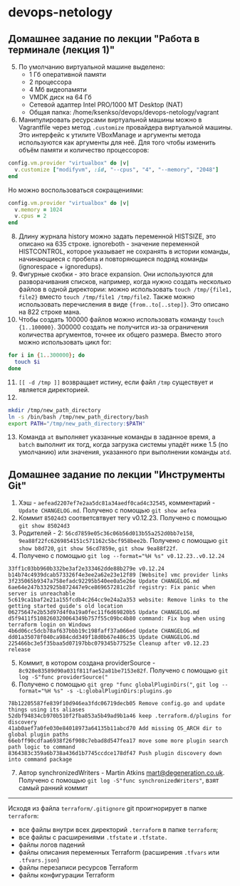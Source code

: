 # devops-netology

## Домашнее задание по лекции "Работа в терминале (лекция 1)"

5. По умолчанию виртуальной машине выделено:
    - 1 Гб оперативной памяти
    - 2 процессора
    - 4 Мб видеопамяти
    - VMDK диск на 64 Гб
    - Сетевой адаптер Intel PRO/1000 MT Desktop (NAT)
    - Общая папка: /home/ksenkso/devops/devops-netology/vagrant
6. Манипулировать ресурсами виртуальной машины можно в Vagrantfile через метод `.customize` провайдера виртуальной машины.
Это интерфейс к утилите VBoxManage и аргументы метода используются как аргументы для неё.
Для того чтобы изменить объём памяти и количество процессоров:
```ruby
config.vm.provider "virtualbox" do |v|
  v.customize ["modifyvm", :id, "--cpus", "4", "--memory", "2048"]
end
```

Но можно воспользоваться сокращениями:
```ruby
config.vm.provider "virtualbox" do |v|
  v.memory = 1024
  v.cpus = 2
end
```
8. Длину журнала history можно задать переменной HISTSIZE, это описано на 635 строке. ignoreboth - значение переменной HISTCONTROL,
которое указывает не сохранять в истории команды, начинающиеся с пробела и повторяющиеся подряд команды (ignorespace + ignoredups).
9. Фигурные скобки - это brace expansion. Они используются для разворачивания списков, например, когда нужно создать
несколько файлов в одной директории: можно использовать `touch /tmp/{file1, file2}` вместо `touch /tmp/file1 /tmp/file2`.
Также можно использовать перечисления в виде `{from..to[..step]}`. Это описано на 822 строке мана. 
10. Чтобы создать 100000 файлов можно использовать команду `touch {1..100000}`.
300000 создать не получится из-за ограничения количества аргументов, точнее их общего размера.
Вместо этого можно использовать цикл for:
```bash
for i in {1..300000}; do
  touch $i
done
```
11. `[[ -d /tmp ]]` возвращает истину, если файл `/tmp` существует и является директорией.
12. 
```bash
mkdir /tmp/new_path_directory
ln -s /bin/bash /tmp/new_path_directory/bash
export PATH="/tmp/new_path_directory:$PATH"
```
13. Команда `at` выполняет указанные команды в заданное время, а `batch` выполнит их тогд, когда загрузка системы упадёт
ниже 1.5 (по умолчанию) или значения, указанного при выполнении команды `atd`. 

## Домашнее задание по лекции "Инструменты Git"

1. Хэш - `aefead2207ef7e2aa5dc81a34aedf0cad4c32545`, комментарий - `Update CHANGELOG.md`. Получено с помощью `git show aefea`
2. Коммит `85024d3` соответсвтвует тегу v0.12.23. Получено с помощью `git show 85024d3`
3. Родителей - 2: `56cd7859e05c36c06b56d013b55a252d0bb7e158`, `9ea88f22fc6269854151c571162c5bcf958bee2b`. Получено с помощью `git show b8d720`, `git show 56cd7859e`, `git show 9ea88f22f`.
4. Получено с помощью `git log --format="%H %s" v0.12.23..v0.12.24`
```
33ff1c03bb960b332be3af2e333462dde88b279e v0.12.24
b14b74c4939dcab573326f4e3ee2a62e23e12f89 [Website] vmc provider links
3f235065b9347a758efadc92295b540ee0a5e26e Update CHANGELOG.md
6ae64e247b332925b872447e9ce869657281c2bf registry: Fix panic when server is unreachable
5c619ca1baf2e21a155fcdb4c264cc9e24a2a353 website: Remove links to the getting started guide's old location
06275647e2b53d97d4f0a19a0fec11f6d69820b5 Update CHANGELOG.md
d5f9411f5108260320064349b757f55c09bc4b80 command: Fix bug when using terraform login on Windows
4b6d06cc5dcb78af637bbb19c198faff37a066ed Update CHANGELOG.md
dd01a35078f040ca984cdd349f18d0b67e486c35 Update CHANGELOG.md
225466bc3e5f35baa5d07197bbc079345b77525e Cleanup after v0.12.23 release
```
5. Коммит, в котором создана providerSource - `8c928e83589d90a031f811fae52a81be7153e82f`. Получено с помощью `git log -S"func providerSource("`
6. Получено с помощью `git grep "func globalPluginDirs("`, `git log --format="%H %s" -s -L:globalPluginDirs:plugins.go`
```
78b12205587fe839f10d946ea3fdc06719decb05 Remove config.go and update things using its aliases
52dbf94834cb970b510f2fba853a5b49ad9b1a46 keep .terraform.d/plugins for discovery
41ab0aef7a0fe030e84018973a64135b11abcd70 Add missing OS_ARCH dir to global plugin paths
66ebff90cdfaa6938f26f908c7ebad8d547fea17 move some more plugin search path logic to command
8364383c359a6b738a436d1b7745ccdce178df47 Push plugin discovery down into command package
```
7. Автор synchronizedWriters - Martin Atkins <mart@degeneration.co.uk>. Получено с помощью `git log -S"func synchronizedWriters"`, взят самый ранний коммит

---

Исходя из файла `terraform/.gitignore` git проигнорирует в папке `terraform`:
- все файлы внутри всех директорий `.terraform` в папке `terraform`;
- все файлы с расширениями `.tfstate` и `.tfstate.`
- файлы логов падений
- файлы описания переменных Terraform (расширения `.tfvars` или `.tfvars.json`)
- файлы перезаписи ресурсов Terraform
- файлы конфигурации Terraform
